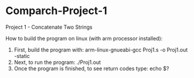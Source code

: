 # Comparch-Project-1
Project 1 - Concatenate Two Strings

How to build the program on linux (with arm processor installed):

1. First, build the program with: arm-linux-gnueabi-gcc Proj1.s -o Proj1.out -static
2. Next, to run the program: ./Proj1.out
3. Once the program is finished, to see return codes type: echo $?
